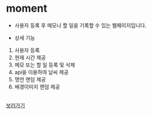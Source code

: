# moment
* 사용자 등록 후 메모나 할 일을 기록할 수 있는 웹페이지입니다. 

* 상세 기능
1. 사용자 등록
2. 현재 시간 제공
3. 메모 또는 할 일 등록 및 삭제 
4. api을 이용하여 날씨 제공
5. 명언 랜덤 제공
6. 배경이미지 랜덤 제공
<br><br>

[보러가기](https://zeroto99.github.io/moment/)

